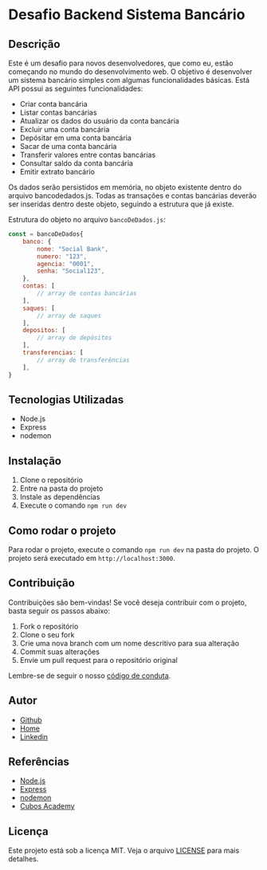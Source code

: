 # Desafio Backend Sistema Bancário

## Descrição

Este é um desafio para novos desenvolvedores, que como eu, estão começando no mundo do desenvolvimento web. O objetivo é desenvolver um sistema bancário simples com algumas funcionalidades básicas. 
Está API possui as seguintes funcionalidades:

- Criar conta bancária
- Listar contas bancárias
- Atualizar os dados do usuário da conta bancária
- Excluir uma conta bancária
- Depósitar em uma conta bancária
- Sacar de uma conta bancária
- Transferir valores entre contas bancárias
- Consultar saldo da conta bancária
- Emitir extrato bancário

Os dados serão persistidos em memória, no objeto existente dentro do arquivo bancodedados.js. Todas as transações e contas bancárias deverão ser inseridas dentro deste objeto, seguindo a estrutura que já existe.

Estrutura do objeto no arquivo `bancoDeDados.js`:

```javascript
const = bancoDeDados{
    banco: {
        nome: "Social Bank",
        numero: "123",
        agencia: "0001",
        senha: "Social123",
    },
    contas: [
        // array de contas bancárias
    ],
    saques: [
        // array de saques
    ],
    depositos: [
        // array de depósitos
    ],
    transferencias: [
        // array de transferências
    ],
}
```



## Tecnologias Utilizadas

- Node.js
- Express
- nodemon

## Instalação

1. Clone o repositório
2. Entre na pasta do projeto
3. Instale as dependências
4. Execute o comando `npm run dev`

## Como rodar o projeto

Para rodar o projeto, execute o comando `npm run dev` na pasta do projeto. O projeto será executado em `http://localhost:3000`.


## Contribuição

Contribuições são bem-vindas! Se você deseja contribuir com o projeto, basta seguir os passos abaixo:

1. Fork o repositório
2. Clone o seu fork
3. Crie uma nova branch com um nome descritivo para sua alteração
4. Commit suas alterações
5. Envie um pull request para o repositório original

Lembre-se de seguir o nosso [código de conduta](CODE_OF_CONDUCT.md).

## Autor

- [Github](https://github.com/Isaiasdevs)
- [Home ](https://isaiasdevs.github.io/landing-page/)
- [Linkedin](https://www.linkedin.com/in/isaias-ara%C3%BAjo/)

## Referências

- [Node.js](https://nodejs.org/en/)
- [Express](https://expressjs.com/)
- [nodemon](https://nodemon.io/)
- [Cubos Academy](https://cubos.academy/?utm_medium=cpc&utm_source=google&utm_term=cubos%20academy&utm_campaign=Conversion+-+Search+-+Branding+-+Cubos+Academy&hsa_acc=5207290999&hsa_cam=20983879844&hsa_grp=157905447106&hsa_ad=689370262212&hsa_src=g&hsa_tgt=kwd-1212716925774&hsa_kw=cubos%20academy&hsa_mt=e&hsa_net=adwords&hsa_ver=3&gad_source=1&gclid=Cj0KCQiA57G5BhDUARIsACgCYnxrf14GZFBS2uy7sNZOsSz8-bM9y2-0E5EZYoZ__ugzZT0Sq2DIWLEaAkCGEALw_wcB)

## Licença

Este projeto está sob a licença MIT. Veja o arquivo [LICENSE](LICENSE) para mais detalhes.

